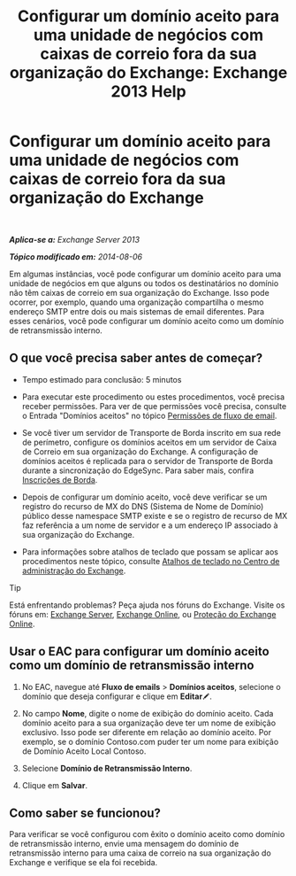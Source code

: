 ﻿---
title: 'Configurar um domínio aceito para uma unidade de negócios com caixas de correio fora da sua organização do Exchange: Exchange 2013 Help'
TOCTitle: Configurar um domínio aceito para uma unidade de negócios com caixas de correio fora da sua organização do Exchange
ms:assetid: ff46310b-5392-4eac-97bc-d39d397e1ce1
ms:mtpsurl: https://technet.microsoft.com/pt-br/library/JJ657737(v=EXCHG.150)
ms:contentKeyID: 50487091
ms.date: 05/22/2018
mtps_version: v=EXCHG.150
ms.translationtype: MT
---

# Configurar um domínio aceito para uma unidade de negócios com caixas de correio fora da sua organização do Exchange

 

_**Aplica-se a:** Exchange Server 2013_

_**Tópico modificado em:** 2014-08-06_

Em algumas instâncias, você pode configurar um domínio aceito para uma unidade de negócios em que alguns ou todos os destinatários no domínio não têm caixas de correio em sua organização do Exchange. Isso pode ocorrer, por exemplo, quando uma organização compartilha o mesmo endereço SMTP entre dois ou mais sistemas de email diferentes. Para esses cenários, você pode configurar um domínio aceito como um domínio de retransmissão interno.

## O que você precisa saber antes de começar?

  - Tempo estimado para conclusão: 5 minutos

  - Para executar este procedimento ou estes procedimentos, você precisa receber permissões. Para ver de que permissões você precisa, consulte o Entrada "Domínios aceitos" no tópico [Permissões de fluxo de email](mail-flow-permissions-exchange-2013-help.md).

  - Se você tiver um servidor de Transporte de Borda inscrito em sua rede de perímetro, configure os domínios aceitos em um servidor de Caixa de Correio em sua organização do Exchange. A configuração de domínios aceitos é replicada para o servidor de Transporte de Borda durante a sincronização do EdgeSync. Para saber mais, confira [Inscrições de Borda](edge-subscriptions-exchange-2013-help.md).

  - Depois de configurar um domínio aceito, você deve verificar se um registro do recurso de MX do DNS (Sistema de Nome de Domínio) público desse namespace SMTP existe e se o registro de recurso de MX faz referência a um nome de servidor e a um endereço IP associado à sua organização do Exchange.

  - Para informações sobre atalhos de teclado que possam se aplicar aos procedimentos neste tópico, consulte [Atalhos de teclado no Centro de administração do Exchange](keyboard-shortcuts-in-the-exchange-admin-center-exchange-online-protection-help.md).


> [!TIP]
> Está enfrentando problemas? Peça ajuda nos fóruns do Exchange. Visite os fóruns em: <A href="https://go.microsoft.com/fwlink/p/?linkid=60612">Exchange Server</A>, <A href="https://go.microsoft.com/fwlink/p/?linkid=267542">Exchange Online</A>, ou <A href="https://go.microsoft.com/fwlink/p/?linkid=285351">Proteção do Exchange Online</A>.



## Usar o EAC para configurar um domínio aceito como um domínio de retransmissão interno

1.  No EAC, navegue até **Fluxo de emails** \> **Domínios aceitos**, selecione o domínio que deseja configurar e clique em **Editar**![Ícone de edição](images/JJ218640.6f53ccb2-1f13-4c02-bea0-30690e6ea71d(EXCHG.150).gif "Ícone de edição").

2.  No campo **Nome**, digite o nome de exibição do domínio aceito. Cada domínio aceito para a sua organização deve ter um nome de exibição exclusivo. Isso pode ser diferente em relação ao domínio aceito. Por exemplo, se o domínio Contoso.com puder ter um nome para exibição de Domínio Aceito Local Contoso.

3.  Selecione **Domínio de Retransmissão Interno**.

4.  Clique em **Salvar**.

## Como saber se funcionou?

Para verificar se você configurou com êxito o domínio aceito como domínio de retransmissão interno, envie uma mensagem do domínio de retransmissão interno para uma caixa de correio na sua organização do Exchange e verifique se ela foi recebida.

